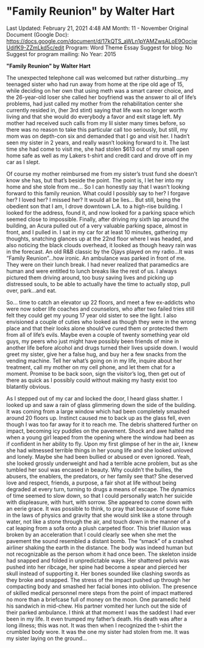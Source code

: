 # "Family Reunion" by Walter Hart

Last Updated: February 21, 2021 4:48 AM
Month: 11 - November
Original Document (Google Doc): https://docs.google.com/document/d/17kQTS_aWLn1pYAMZwsALoE9OocjwUdifK9-ZZmLkd5c/edit
Program: Word Theme Essay
Suggest for blog: No
Suggest for program mailing: No
Year: 2015

**"Family Reunion" by Walter Hart**

The unexpected telephone call was welcomed but rather disturbing…my teenaged sister who had run away from home at the ripe old age of 15, while deciding on her own that using meth was a smart career choice, and the 26-year-old loser she called her boyfriend was the answer to all of life’s problems, had just called my mother from the rehabilitation center she currently resided in, (her 3rd stint) saying that life was no longer worth living and that she would do everybody a favor and exit stage left. My mother had received such calls from my lil sister many times before, so there was no reason to take this particular call too seriously, but still, my mom was on depth-con six and demanded that I go and visit her. I hadn’t seen my sister in 2 years, and really wasn’t looking forward to it. The last time she had come to visit me, she had stolen $613 out of my small open home safe as well as my Lakers t-shirt and credit card and drove off in my car as I slept.

Of course my mother reimbursed me from my sister’s trust fund she doesn’t know she has, but that’s beside the point. The point is, I let her into my home and she stole from me… So I can honestly say that I wasn’t looking forward to this family reunion. What could I possibly say to her? I forgave her? I loved her? I missed her? It would all be lies… But still, being the obedient son that I am, I drove downtown L.A. to a high-rise building. I looked for the address, found it, and now looked for a parking space which seemed close to impossible. Finally, after driving my sixth lap around the building, an Acura pulled out of a very valuable parking space, almost in front, and I pulled in. I sat in my car for at least 10 minutes, gathering my thoughts, snatching glances up at the 22nd floor where I was headed, and also noticing the black clouds overhead, it looked as though heavy rain was in the forecast. An old R&B classic by the Ojays played on my radio…It was “Family Reunion”…how ironic. An ambulance was parked in front of me. They were on their lunch break. I had never realized that paramedics are human and were entitled to lunch breaks like the rest of us. I always pictured them driving around, too busy saving lives and picking up distressed souls, to be able to actually have the time to actually stop, pull over, park…and eat.

So… time to catch an elevator up 22 floors, and meet a few ex-addicts who were now sober life coaches and counselors, who after two failed tries still felt they could get my young 17 year old sister to see the light. I also envisioned a couple of cuties who looked as though they were in the wrong place and that their looks alone should’ve cured them or protected them from all of life’s evils. Maybe even a couple of twenty something year old guys, my peers who just might have possibly been friends of mine in another life before alcohol and drugs turned their lives upside down. I would greet my sister, give her a false hug, and buy her a few snacks from the vending machine. Tell her what’s going on in my life, inquire about her treatment, call my mother on my cell phone, and let them chat for a moment. Promise to be back soon, sign the visitor’s log, then get out of there as quick as I possibly could without making my hasty exist too blatantly obvious.

As I stepped out of my car and locked the door, I heard glass shatter. I looked up and saw a rain of glass glimmering down the side of the building. It was coming from a large window which had been completely smashed around 20 floors up. Instinct caused me to back up as the glass fell, even though I was too far away for it to reach me. The debris shattered further on impact, becoming icy puddles on the pavement. Shock and awe halted me when a young girl leaped from the opening where the window had been as if confident in her ability to fly. Upon my first glimpse of her in the air, I knew she had witnessed terrible things in her young life and she looked unloved and lonely. Maybe she had been bullied or abused or even ignored. Yeah, she looked grossly underweight and had a terrible acne problem, but as she tumbled her soul was encased in beauty. Why couldn’t the bullies, the abusers, the enablers, the predators, or her family see that? She deserved love and respect, friends, a purpose, a fair shot at life without being degraded at every turn, turning to drugs a means of escape. The dynamics of time seemed to slow down, so that I could personally watch her suicide with displeasure, with hurt, with sorrow. She appeared to come down with an eerie grace. It was possible to think, to pray that because of some fluke in the laws of physics and gravity that she would sink like a stone through water, not like a stone through the air, and touch down in the manner of a cat leaping from a sofa onto a plush carpeted floor. This brief illusion was broken by an acceleration that I could clearly see when she met the pavement the sound resembled a distant bomb. The “smack” of a crashed airliner shaking the earth in the distance. The body was indeed human but not recognizable as the person whom it had once been. The skeleton inside had snapped and folded in unpredictable ways. Her shattered pelvis was pushed into her ribcage, her spine had become a spear and pierced her skull instead of supporting it. Her bones sounded like clashing swords as they broke and snapped. The stress of the impact pushed up through her compacting body and smashed her facial bones into oblivion. The presence of skilled medical personnel mere steps from the point of impact mattered no more than a briefcase full of money on the moon. One paramedic held his sandwich in mid-chew. His partner vomited her lunch out the side of their parked ambulance. I think at that moment I was the saddest I had ever been in my life. It even trumped my father’s death. His death was after a long illness; this was not. It was then when I recognized the t-shirt the crumbled body wore. It was the one my sister had stolen from me. It was my sister laying on the ground…